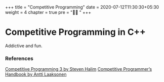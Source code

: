 +++
title = "Competitive Programming"
date = 2020-07-12T11:30:30+05:30
weight = 4
chapter = true
pre = "👨‍💻 "
+++

# Competitive Programming in C++

Addictive and fun.


### References
[Competitive Programming 3 by Steven Halim](#)
[Competitive Programmer’s Handbook by Antti Laaksonen](https://cses.fi/book/book.pdf)

 